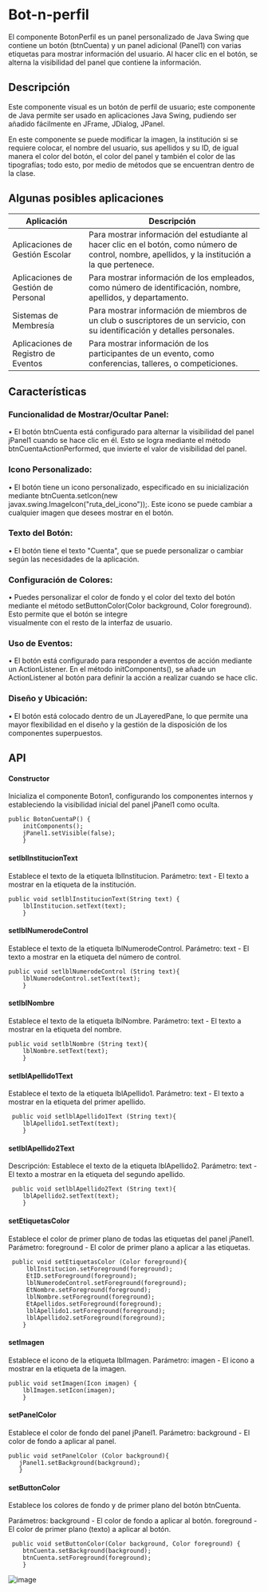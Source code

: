 
# Bot-n-perfil

El componente BotonPerfil es un panel personalizado de Java Swing que contiene un botón (btnCuenta) y un panel adicional (Panel1) con varias etiquetas para mostrar información del usuario. Al hacer clic en el botón, se alterna la visibilidad del panel que contiene la información.

## Descripción
Este componente visual es un botón de perfil de usuario; este componente de Java permite ser usado en aplicaciones Java Swing, pudiendo ser añadido fácilmente en JFrame, JDialog, JPanel.

En este componente se puede modificar la imagen, la institución si se requiere colocar, el nombre del usuario, sus apellidos y su ID, de igual manera el color del botón, el color del panel y también el color de las tipografías; todo esto, por medio de métodos que se encuentran dentro de la clase. 


## Algunas posibles aplicaciones

| Aplicación                      | Descripción                                                                                                                                         |
|---------------------------------|-----------------------------------------------------------------------------------------------------------------------------------------------------|
| Aplicaciones de Gestión Escolar | Para mostrar información del estudiante al hacer clic en el botón, como número de control, nombre, apellidos, y la institución a la que pertenece.   |
| Aplicaciones de Gestión de Personal | Para mostrar información de los empleados, como número de identificación, nombre, apellidos, y departamento.                                            |
| Sistemas de Membresía           | Para mostrar información de miembros de un club o suscriptores de un servicio, con su identificación y detalles personales.                          |
| Aplicaciones de Registro de Eventos | Para mostrar información de los participantes de un evento, como conferencias, talleres, o competiciones.                                             |

## Características

 ### Funcionalidad de Mostrar/Ocultar Panel:
  •	El botón btnCuenta está configurado para alternar la visibilidad del panel jPanel1 cuando se hace clic en él. Esto se logra mediante el método btnCuentaActionPerformed, que invierte 
  el valor de visibilidad del panel.
  
 ### Icono Personalizado:
  •	El botón tiene un icono personalizado, especificado en su inicialización mediante btnCuenta.setIcon(new javax.swing.ImageIcon("ruta_del_icono"));. Este icono se puede cambiar a 
  cualquier imagen que desees mostrar en el botón.

 ### Texto del Botón:
  •	El botón tiene el texto "Cuenta", que se puede personalizar o cambiar según las necesidades de la aplicación.
  
 ### Configuración de Colores:
  •	Puedes personalizar el color de fondo y el color del texto del botón mediante el método setButtonColor(Color background, Color foreground). Esto permite que el botón se integre     
  visualmente con el resto de la interfaz de usuario.
  
 ### Uso de Eventos:
  •	El botón está configurado para responder a eventos de acción mediante un ActionListener. En el método initComponents(), se añade un ActionListener al botón para definir la acción a 
  realizar cuando se hace clic.
  
 ### Diseño y Ubicación:
  •	El botón está colocado dentro de un JLayeredPane, lo que permite una mayor flexibilidad en el diseño y la gestión de la disposición de los componentes superpuestos.

## API
  
#### Constructor
Inicializa el componente Boton1, configurando los componentes internos y estableciendo la visibilidad inicial del panel jPanel1 como oculta.

    public BotonCuentaP() {
        initComponents();
        jPanel1.setVisible(false);
        }

#### setlblInstitucionText	
Establece el texto de la etiqueta lblInstitucion.
Parámetro: text - El texto a mostrar en la etiqueta de la institución.

    public void setlblInstitucionText(String text) {
        lblInstitucion.setText(text);
        }

#### setlblNumerodeControl
Establece el texto de la etiqueta lblNumerodeControl.
Parámetro: 
text - El texto a mostrar en la etiqueta del número de control.

    public void setlblNumerodeControl (String text){
        lblNumerodeControl.setText(text);
        }

#### setlblNombre
Establece el texto de la etiqueta lblNombre.
Parámetro: 
text - El texto a mostrar en la etiqueta del nombre.

    public void setlblNombre (String text){
        lblNombre.setText(text);
        }

#### setlblApellido1Text
Establece el texto de la etiqueta lblApellido1.
Parámetro:
text - El texto a mostrar en la etiqueta del primer apellido.

     public void setlblApellido1Text (String text){
        lblApellido1.setText(text); 
        }

#### setlblApellido2Text
Descripción: Establece el texto de la etiqueta lblApellido2.
Parámetro: 
text - El texto a mostrar en la etiqueta del segundo apellido.

     public void setlblApellido2Text (String text){
        lblApellido2.setText(text);
        }

#### setEtiquetasColor
Establece el color de primer plano de todas las etiquetas del panel jPanel1.
Parámetro: 
foreground - El color de primer plano a aplicar a las etiquetas.

     public void setEtiquetasColor (Color foreground){
         lblInstitucion.setForeground(foreground);
         EtID.setForeground(foreground);
         lblNumerodeControl.setForeground(foreground);
         EtNombre.setForeground(foreground);
         lblNombre.setForeground(foreground);
         EtApellidos.setForeground(foreground);
         lblApellido1.setForeground(foreground);
         lblApellido2.setForeground(foreground);   
        }

#### setImagen
Establece el icono de la etiqueta lblImagen.
Parámetro: 
imagen - El icono a mostrar en la etiqueta de la imagen.

    public void setImagen(Icon imagen) {
        lblImagen.setIcon(imagen);
        }

#### setPanelColor
Establece el color de fondo del panel jPanel1.
Parámetro: 
background - El color de fondo a aplicar al panel.

    public void setPanelColor (Color background){
       jPanel1.setBackground(background);
       }

#### setButtonColor
Establece los colores de fondo y de primer plano del botón btnCuenta.

Parámetros:
background - El color de fondo a aplicar al botón.
foreground - El color de primer plano (texto) a aplicar al botón.

     public void setButtonColor(Color background, Color foreground) {
        btnCuenta.setBackground(background);
        btnCuenta.setForeground(foreground); 
        }


![image](https://github.com/user-attachments/assets/8408a069-884d-4ad0-9304-1eed340d2e52)


